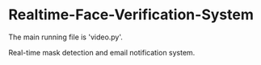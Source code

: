 # Realtime-Face-Verification-System

The main running file is 'video.py'.


Real-time mask detection and email notification system. 
